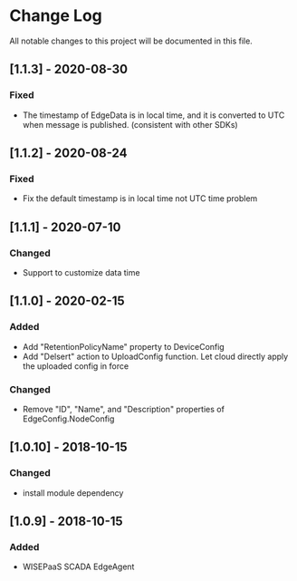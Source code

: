 # Change Log
All notable changes to this project will be documented in this file.

## [1.1.3] - 2020-08-30
### Fixed
- The timestamp of EdgeData is in local time, and it is converted to UTC when message is published. (consistent with other SDKs)

## [1.1.2] - 2020-08-24
### Fixed
- Fix the default timestamp is in local time not UTC time problem

## [1.1.1] - 2020-07-10
### Changed
- Support to customize data time

## [1.1.0] - 2020-02-15
### Added
- Add "RetentionPolicyName" property to DeviceConfig
- Add "Delsert" action to UploadConfig function. Let cloud directly apply the uploaded config in force
### Changed
- Remove "ID", "Name", and "Description" properties of EdgeConfig.NodeConfig

## [1.0.10] - 2018-10-15
### Changed
- install module dependency

## [1.0.9] - 2018-10-15
### Added
- WISEPaaS SCADA EdgeAgent